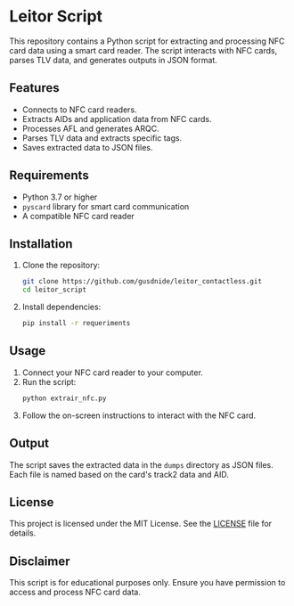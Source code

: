 # Leitor Script

This repository contains a Python script for extracting and processing NFC card data using a smart card reader. The script interacts with NFC cards, parses TLV data, and generates outputs in JSON format.

## Features

- Connects to NFC card readers.
- Extracts AIDs and application data from NFC cards.
- Processes AFL and generates ARQC.
- Parses TLV data and extracts specific tags.
- Saves extracted data to JSON files.

## Requirements

- Python 3.7 or higher
- `pyscard` library for smart card communication
- A compatible NFC card reader

## Installation

1. Clone the repository:
   ```bash
   git clone https://github.com/gusdnide/leitor_contactless.git
   cd leitor_script
   ```

2. Install dependencies:
   ```bash
   pip install -r requeriments
   ```

## Usage

1. Connect your NFC card reader to your computer.
2. Run the script:
   ```bash
   python extrair_nfc.py
   ```
3. Follow the on-screen instructions to interact with the NFC card.

## Output

The script saves the extracted data in the `dumps` directory as JSON files. Each file is named based on the card's track2 data and AID.

## License

This project is licensed under the MIT License. See the [LICENSE](LICENSE) file for details.

## Disclaimer

This script is for educational purposes only. Ensure you have permission to access and process NFC card data.
